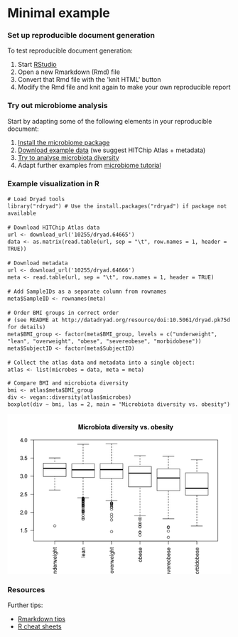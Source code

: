 <!--
  %\VignetteEngine{knitr::rmarkdown}
  %\VignetteIndexEntry{Project Template}
  %\usepackage[utf8]{inputenc}
-->


Minimal example
===============

### Set up reproducible document generation

To test reproducible document generation:

1.  Start [RStudio](http://www.rstudio.com/)
2.  Open a new Rmarkdown (Rmd) file
3.  Convert that Rmd file with the 'knit HTML' button
4.  Modify the Rmd file and knit again to make your own reproducible report

### Try out microbiome analysis

Start by adapting some of the following elements in your reproducible document:

1.  [Install the microbiome package](Installation.Rmd)
2.  [Download example data](Data.Rmd) (we suggest HITChip Atlas + metadata)
3.  [Try to analyse microbiota diversity](Diversity.Rmd)
4.  Adapt further examples from [microbiome tutorial](https://github.com/microbiome/microbiome/blob/master/vignettes/vignette.md)

### Example visualization in R

``` {.r}
# Load Dryad tools
library("rdryad") # Use the install.packages("rdryad") if package not available

# Download HITChip Atlas data
url <- download_url('10255/dryad.64665')
data <- as.matrix(read.table(url, sep = "\t", row.names = 1, header = TRUE))

# Download metadata
url <- download_url('10255/dryad.64666')
meta <- read.table(url, sep = "\t", row.names = 1, header = TRUE)

# Add SampleIDs as a separate column from rownames
meta$SampleID <- rownames(meta)

# Order BMI groups in correct order
# (see README at http://datadryad.org/resource/doi:10.5061/dryad.pk75d for details)
meta$BMI_group <- factor(meta$BMI_group, levels = c("underweight", "lean", "overweight", "obese", "severeobese", "morbidobese"))
meta$SubjectID <- factor(meta$SubjectID)

# Collect the atlas data and metadata into a single object:
atlas <- list(microbes = data, meta = meta)
```

``` {.r}
# Compare BMI and microbiota diversity
bmi <- atlas$meta$BMI_group
div <- vegan::diversity(atlas$microbes)
boxplot(div ~ bmi, las = 2, main = "Microbiota diversity vs. obesity")
```

![](Template_files/figure-markdown_github/templateexample2-1.png)

### Resources

Further tips:

-   [Rmarkdown tips](http://rmarkdown.rstudio.com/)
-   [R cheat sheets](http://devcheatsheet.com/tag/r/)
